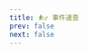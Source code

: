 ```yaml
---
title: ⛹️‍♂️ 事件速查
prev: false
next: false
---
```


<script setup>
import { data } from '../mcdocs/1-ModAPI/events.data.js'
</script>

<ApiTable class="custom-component" :apiData="data" :autoHideReturn="true" />